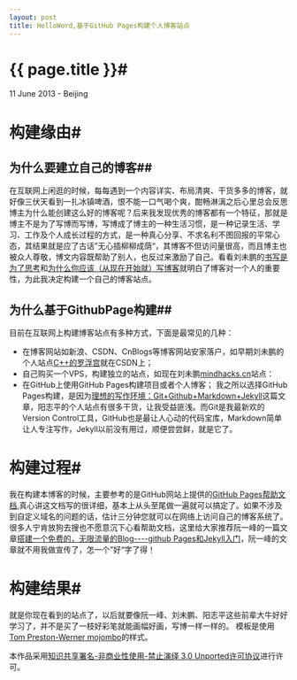```yaml
---
layout: post
title: HelloWord,基于GitHub Pages构建个人博客站点
---
```


# {{ page.title }}#
11 June 2013 - Beijing

# 构建缘由#

## 为什么要建立自己的博客##

在互联网上闲逛的时候，每每遇到一个内容详实、布局清爽、干货多多的博客，就好像三伏天看到一扎冰镇啤酒，恨不能一口气喝个爽，酣畅淋漓之后心里总会反思博主为什么能创建这么好的博客呢？后来我发现优秀的博客都有一个特征，那就是博主不是为了写博而写博，写博成了博主的一种生活习惯，是一种记录生活、学习、工作及个人成长过程的方式，是一种真心分享、不求名利不图回报的平常心态，其结果就是应了古话”无心插柳柳成荫“，其博客不但访问量很高，而且博主也被众人尊敬，博文内容既帮助了别人，也反过来激励了自己。看看刘未鹏的[书写是为了思考](http://mindhacks.cn/2009/02/09/writing-is-better-thinking/)和[为什么你应该（从现在开始就）写博客](http://mindhacks.cn/2009/02/15/why-you-should-start-blogging-now/)就明白了博客对一个人的重要性，为此我决定构建一个自己的博客站点。

## 为什么基于GithubPage构建##

目前在互联网上构建博客站点有多种方式，下面是最常见的几种：
- 在博客网站如新浪、CSDN、CnBlogs等博客网站安家落户，如早期刘未鹏的个人站点[C++的罗浮宫](http://blog.csdn.net/pongba/)就在CSDN上；
- 自己购买一个VPS，构建独立的站点，如现在刘未鹏[mindhacks.cn](http://mindhacks.cn/)站点：
- 在GitHub上使用GitHub Pages构建项目或者个人博客；
我之所以选择GitHub Pages构建，是因为[理想的写作环境：Git+Github+Markdown+Jekyll](http://www.yangzhiping.com/tech/writing-space.html)这篇文章，阳志平的个人站点有很多干货，让我受益匪浅。而Git是我最新欢的Version Control工具，GitHub也是最让人心动的代码宝库，Markdown简单让人专注写作，Jekyll以前没有用过，顺便尝尝鲜，就是它了。

# 构建过程#

我在构建本博客的时候，主要参考的是GitHub网站上提供的[GitHub Pages帮助文档](https://help.github.com/categories/20/articles),真心讲这文档写的很详细，基本上从头至尾做一遍就可以搞定了。如果不涉及到自定义域名的问题的话，估计三分钟您就可以在网络上访问自己的博客系统了。很多人宁肯放狗去搜也不愿意沉下心看帮助文档，这里给大家推荐阮一峰的一篇文章[搭建一个免费的，无限流量的Blog----github Pages和Jekyll入门](http://www.ruanyifeng.com/blog/2012/08/blogging_with_jekyll.html)，阮一峰的文章就不用我做宣传了，怎一个”好“字了得！

# 构建结果#

就是你现在看到的站点了，以后就要像阮一峰、刘未鹏、阳志平这些前辈大牛好好学习了，并不是买了一枝好彩笔就能画幅好画，写博一样一样的。 
模板是使用[Tom Preston-Werner mojombo](https://github.com/mojombo/mojombo.github.io.git)的样式。

本作品采用[知识共享署名-非商业性使用-禁止演绎 3.0 Unported许可协议](http://creativecommons.org/licenses/by-nc-nd/3.0/)进行许可。